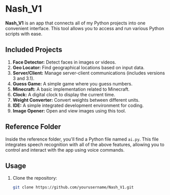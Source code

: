 # Nash_V1

**Nash_V1** is an app that connects all of my Python projects into one convenient interface. This tool allows you to access and run various Python scripts with ease.

## Included Projects

1. **Face Detector:** Detect faces in images or videos.
2. **Geo Locator:** Find geographical locations based on input data.
3. **Server/Client:** Manage server-client communications (includes versions 3 and 3.1).
4. **Guess Game:** A simple game where you guess numbers.
5. **Minecraft:** A basic implementation related to Minecraft.
6. **Clock:** A digital clock to display the current time.
7. **Weight Converter:** Convert weights between different units.
8. **IDE:** A simple integrated development environment for coding.
9. **Image Opener:** Open and view images using this tool.

## Reference Folder

Inside the reference folder, you'll find a Python file named `ai.py`. This file integrates speech recognition with all of the above features, allowing you to control and interact with the app using voice commands.

## Usage

1. Clone the repository:
   ```bash
   git clone https://github.com/yourusername/Nash_V1.git
